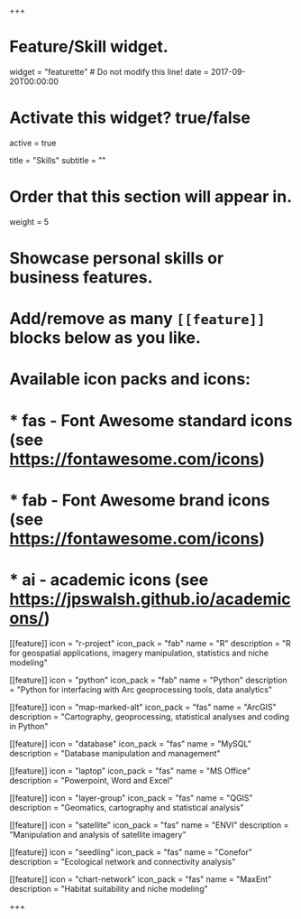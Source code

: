 +++
# Feature/Skill widget.
widget = "featurette"  # Do not modify this line!
date = 2017-09-20T00:00:00

# Activate this widget? true/false
active = true

title = "Skills"
subtitle = ""

# Order that this section will appear in.
weight = 5

# Showcase personal skills or business features.
# 
# Add/remove as many `[[feature]]` blocks below as you like.
# 
# Available icon packs and icons:
# * fas - Font Awesome standard icons (see https://fontawesome.com/icons)
# * fab - Font Awesome brand icons (see https://fontawesome.com/icons)
# * ai - academic icons (see https://jpswalsh.github.io/academicons/)

[[feature]]
  icon = "r-project"
  icon_pack = "fab"
  name = "R"
  description = "R for geospatial applications, imagery manipulation, statistics and niche modeling"
  
[[feature]]
  icon = "python"
  icon_pack = "fab"
  name = "Python"
  description = "Python for interfacing with Arc geoprocessing tools, data analytics"  
  
[[feature]]
  icon = "map-marked-alt"
  icon_pack = "fas"
  name = "ArcGIS"
  description = "Cartography, geoprocessing, statistical analyses and coding in Python"
  
[[feature]]
  icon = "database"
  icon_pack = "fas"
  name = "MySQL"
  description = "Database manipulation and management"
    
[[feature]]
  icon = "laptop"
  icon_pack = "fas"
  name = "MS Office"
  description = "Powerpoint, Word and Excel"
  
[[feature]]
  icon = "layer-group"
  icon_pack = "fas"
  name = "QGIS"
  description = "Geomatics, cartography and statistical analysis"
  
[[feature]]
  icon = "satellite"
  icon_pack = "fas"
  name = "ENVI"
  description = "Manipulation and analysis of satellite imagery"
  
[[feature]]
  icon = "seedling"
  icon_pack = "fas"
  name = "Conefor"
  description = "Ecological network and connectivity analysis"
   
[[feature]]
  icon = "chart-network"
  icon_pack = "fas"
  name = "MaxEnt"
  description = "Habitat suitability and niche modeling"
  
+++
